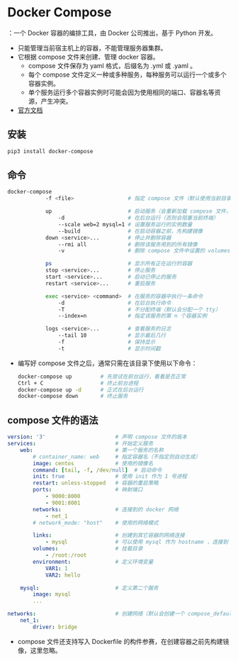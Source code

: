 # Docker Compose

：一个 Docker 容器的编排工具，由 Docker 公司推出，基于 Python 开发。

- 只能管理当前宿主机上的容器，不能管理服务器集群。
- 它根据 compose 文件来创建、管理 docker 容器。
  - compose 文件保存为 yaml 格式，后缀名为 .yml 或 .yaml 。
  - 每个 compose 文件定义一种或多种服务，每种服务可以运行一个或多个容器实例。
  - 单个服务运行多个容器实例时可能会因为使用相同的端口、容器名等资源，产生冲突。
- [官方文档](https://docs.docker.com/compose/compose-file/)

## 安装

```sh
pip3 install docker-compose
```

## 命令

```sh
docker-compose
            -f <file>                 # 指定 compose 文件（默认使用当前目录下的 docker-compose.yml）

            up                        # 启动服务（会重新加载 compose 文件，可能会删除容器或重新创建容器）
                -d                    # 在后台运行（否则会阻塞当前终端）
                --scale web=2 mysql=1 # 设置服务运行的实例数量
                --build               # 在启动容器之前，先构建镜像
            down <service>...         # 停止并删除容器
                --rmi all             # 删除该服务用到的所有镜像
                -v                    # 删除 compose 文件中设置的 volumes 以及用到的匿名 volumes

            ps                        # 显示所有正在运行的容器
            stop <service>...         # 停止服务
            start <service>...        # 启动已停止的服务
            restart <service>...      # 重启服务

            exec <service> <command>  # 在服务的容器中执行一条命令
                -d                    # 在后台执行命令
                -T                    # 不分配终端（默认会分配一个 tty）
                --index=n             # 指定该服务的第 n 个容器实例

            logs <service>...         # 查看服务的日志
                --tail 10             # 显示最后几行
                -f                    # 保持显示
                -t                    # 显示时间戳
```
- 编写好 compose 文件之后，通常只需在该目录下使用以下命令：
  ```sh
  docker-compose up         # 先尝试在前台运行，看看是否正常
  Ctrl + C                  # 终止前台进程
  docker-compose up -d      # 正式在后台运行
  docker-compose down       # 终止服务
  ```

## compose 文件的语法

```yaml
version: '3'                      # 声明 compose 文件的版本
services:                         # 开始定义服务
    web:                          # 第一个服务的名称
        # container_name: web     # 指定容器名（不指定则自动生成）
        image: centos             # 使用的镜像名
        command: [tail, -f, /dev/null]  # 启动命令
        init: true                # 使用 init 作为 1 号进程
        restart: unless-stopped   # 容器的重启策略
        ports:                    # 映射端口
            - 9000:8000
            - 9001:8001
        networks:                 # 连接到的 docker 网络
            - net_1
        # network_mode: "host"    # 使用的网络模式

        links:                    # 创建到其它容器的网络连接
            - mysql               # 可以使用 mysql 作为 hostname ，连接到 mysql 容器的网络
        volumes:                  # 挂载目录
            - /root:/root
        environment:              # 定义环境变量
            VAR1: 1
            VAR2: hello

    mysql:                        # 定义第二个服务
        image: mysql
        ...

networks:                         # 创建网络（默认会创建一个 compose_default 网络）
    net_1:
        driver: bridge
```

- compose 文件还支持写入 Dockerfile 的构件参赛，在创建容器之前先构建镜像，这里忽略。
